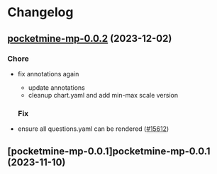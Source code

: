 # Changelog



## [pocketmine-mp-0.0.2](https://github.com/truecharts/charts/compare/pocketmine-mp-0.0.1...pocketmine-mp-0.0.2) (2023-12-02)

### Chore

- fix annotations again
  - update annotations
  - cleanup chart.yaml and add min-max scale version
  
  ### Fix

- ensure all questions.yaml can be rendered ([#15612](https://github.com/truecharts/charts/issues/15612))
  
  










## [pocketmine-mp-0.0.1]pocketmine-mp-0.0.1 (2023-11-10)

